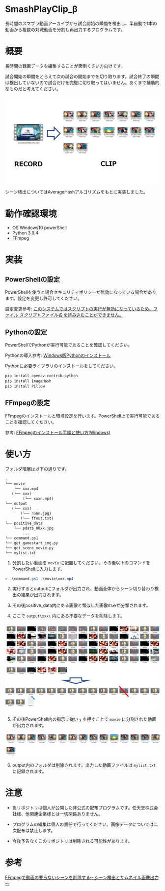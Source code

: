# SmashPlayClip_β

長時間のスマブラ動画アーカイブから試合開始の瞬間を検出し、半自動で1本の動画から複数の対戦動画を分割し再出力するプログラムです。

# 概要

長時間の録画データを編集することが面倒くさい方向けです。

試合開始の瞬間をとらえて次の試合の開始までを切り取ります。試合終了の瞬間は検出していないので試合だけを完璧に切り取ってはいません。あくまで補助的なものだと考えてください。

![pic1](readme_pic/pic1.jpg)

シーン検出についてはAverageHashアルゴリズムをもとに実装しました。

# 動作確認環境

* OS Windows10 powerShell
* Python 3.9.4
* FFmpeg

# 実装

## PowerShellの設定

PowerShellを使うと場合セキュリティポリシーが無効になっている場合があります。設定を変更し許可してください。

設定変更参考: [このシステムではスクリプトの実行が無効になっているため、ファイル *スクリプトファイル名* を読み込むことができません。](https://www.curict.com/item/d1/d1c4a3e.html)

## Pythonの設定

PowerShellでPythonが実行可能であることを確認してください。

Pythonの導入参考: [Windows版Pythonのインストール](https://www.python.jp/install/windows/py_launcher.html)

Pythonに必要ライブラリのインストールをしてください。
```txt
pip install opencv-contrib-python
pip install ImageHash
pip install Pillow
```
## FFmpegの設定

FFmpegのインストールと環境設定を行います。PowerShell上で実行可能であることを確認してください。

参考: [FFmpegのインストール手順と使い方(Windows)](https://jbjbgame.com/post-5568/)

# 使い方

フォルダ階層は以下の通りです。

```text
.
└── movie
    └── xxx.mp4
   (└── xxx)
        (└── xxxn.mp4)
└── output
   (└── xxx)
       (└── nnnn.jpg)
       (└── ffout.txt)
└── positive_data
    └── pdata_00xx.jpg
        ...
└── command.ps1
└── get_gamestart_img.py
└── get_scene_movie.py
└── mylist.txt
```

1. 分割したい動画を `movie` に配置してください。その後以下のコマンドをPowerShellに入力します。

```powershell
> .\command.ps1 .\movie\xxx.mp4
```

2. 実行するとoutputにフォルダが出力され、動画全体からシーン切り替わり検出の結果が出力されます。

3. その後positive_data内にある画像と類似した画像のみが分類されます。

4. ここで `output\xxx\` 内にある不要なデータを削除します。

![pic2](readme_pic/pic2.jpg)

5. その後PowerShell内の指示に従い `y` を押すことで `movie` に分割された動画が出力されます。

![pic3](readme_pic/pic3.jpg)

6. output内のフォルダは削除されます。出力した動画ファイルは `mylist.txt` に記録されます。


# 注意

* 当リポジトリは個人が公開した非公式の配布プログラムです。任天堂株式会社様、他関連企業様とは一切関係ありません。

* プログラムの編集は個人の責任で行ってください。画像データについては二次配布は禁止します。

* 今後予告なくこのリポジトリは削除される可能性があります。

# 参考

[FFmpegで動画の要らないシーンを削除する～シーン検出とサムネイル画像出力～](https://qiita.com/otakoma/items/842b7417b1012fab9097)
